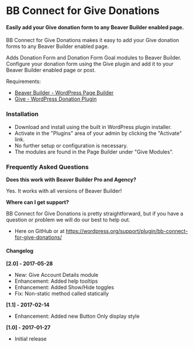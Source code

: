 # BB Connect for Give Donations

#### Easily add your Give donation form to any Beaver Builder enabled page.

BB Connect for Give Donations makes it easy to add your Give donation forms to any Beaver Builder enabled page.

Adds Donation Form and Donation Form Goal modules to Beaver Builder. Configure your donation form using the Give plugin and add it to your Beaver Builder enabled page or post.

Requirements:

* [Beaver Builder - WordPress Page Builder](https://wordpress.org/plugins/beaver-builder-lite-version/)
* [Give - WordPress Donation Plugin](https://wordpress.org/plugins/give/)

### Installation

* Download and install using the built in WordPress plugin installer.
* Activate in the "Plugins" area of your admin by clicking the "Activate" link.
* No further setup or configuration is necessary.
* The modules are found in the Page Builder under "Give Modules".

### Frequently Asked Questions

**Does this work with Beaver Builder Pro and Agency?**

Yes. It works with all versions of Beaver Builder!

**Where can I get support?**

BB Connect for Give Donations is pretty straightforward, but if you have a question or problem we will do our best to help out.

* Here on GitHub or at https://wordpress.org/support/plugin/bb-connect-for-give-donations/

#### Changelog

**[2.0] - 2017-05-28**
* New: Give Account Details module
* Enhancement: Added help tooltips
* Enhancement: Added Show/Hide toggles
* Fix: Non-static method called statically

**[1.1] - 2017-02-14**
* Enhancement: Added new Button Only display style

**[1.0] - 2017-01-27**
* Initial release